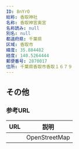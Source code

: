```yaml
---
ID: 8nYrO
総称: 香取神社
名称: 香取神宮奥宮
名称読み: null
別名: null
都道府県: 千葉県
区域: 香取市
緯度: 35.884482
経度: 140.5264444
郵便番号: 2870017
住所: 千葉県香取市香取１６７９
---
```


## その他

### 参考URL

| URL | 説明          |
| --- | ------------- |
|     | OpenStreetMap |
